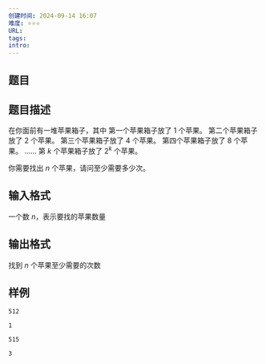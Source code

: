 ```yaml
---
创建时间: 2024-09-14 16:07
难度: ⭐️⭐️⭐️
URL: 
tags: 
intro:
---
```


## 题目
## 题目描述

在你面前有一堆苹果箱子，其中
第一个苹果箱子放了 $1$ 个苹果。
第二个苹果箱子放了 $2$ 个苹果。
第三个苹果箱子放了 $4$ 个苹果。
第四个苹果箱子放了 $8$ 个苹果。
......
第 $k$ 个苹果箱子放了 $2^k$ 个苹果。

你需要找出 $n$ 个苹果，请问至少需要多少次。

## 输入格式
一个数 $n$，表示要找的苹果数量
## 输出格式
找到 $n$ 个苹果至少需要的次数

## 样例

```docker
512
```

```docker
1
```

```docker
515
```

```docker
3
```

